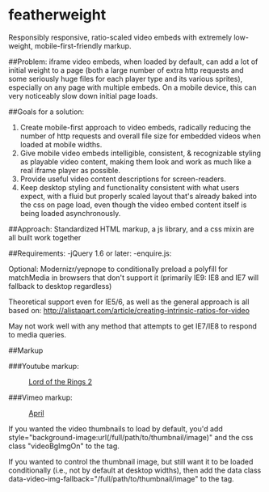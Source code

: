 featherweight
=============

Responsibly responsive, ratio-scaled video embeds with extremely low-weight, mobile-first-friendly markup.

##Problem: iframe video embeds, when loaded by default, can add a lot of initial weight to a page (both a large number of extra http requests and some seriously huge files for each player type and its various sprites), especially on any page with multiple embeds.  On a mobile device, this can very noticeably slow down initial page loads.

##Goals for a solution: 
1. Create mobile-first approach to video embeds, radically reducing the number of http requests and overall file size for embedded videos when loaded at mobile widths.
2. Give mobile video embeds intelligible, consistent, & recognizable styling as playable video content, making them look and work as much like a real iframe player as possible.
3. Provide useful video content descriptions for screen-readers.
4. Keep desktop styling and functionality consistent with what users expect, with a fluid but properly scaled layout that's already baked into the css on page load, even though the video embed content itself is being loaded asynchronously.

##Approach:
Standardized HTML markup, a js library, and a css mixin are all built work together

##Requirements: 
	-jQuery 1.6 or later:
	-enquire.js: 

Optional: Modernizr/yepnope to conditionally preload a polyfill for matchMedia in browsers that don't support it (primarily IE9: IE8 and IE7 will fallback to desktop regardless)

Theoretical support even for IE5/6, as well as the general approach is all based on: http://alistapart.com/article/creating-intrinsic-ratios-for-video 

May not work well with any method that attempts to get IE7/IE8 to respond to media queries.


##Markup

###Youtube markup:
		<figure class="intrinsic">
			<a href="//www.youtube.com/watch?v=rjx1-otbBLg&fs=1&rel=0">
				<figcaption>Lord of the Rings 2</figcaption>
			</a>
		</figure>

###Vimeo markup:
		<figure class="intrinsic">
			<a href="//player.vimeo.com/video/40301492?title=0&amp;byline=0&amp;portrait=0&amp;color=ffffff">
				<figcaption>April</figcaption>
			</a>
		</figure>	

If you wanted the video thumbnails to load by default, you'd add style="background-image:url(/full/path/to/thumbnail/image)" and the css class "videoBgImgOn" to the <a> tag.

If you wanted to control the thumbnail image, but still want it to be loaded conditionally (i.e., not by default at desktop widths), then add the data class data-video-img-fallback="/full/path/to/thumbnail/image" to the <a> tag.